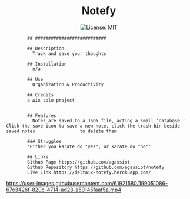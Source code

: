  <h1 align="center"> Notefy </h1>  
 <p align="center">
  <a href="https://github.com/agassiot/notefy/blob/main/LICENSE.md">
        <img alt="License: MIT" src="https://img.shields.io/badge/License-MIT-yellow.svg" target="_blank" />
    </a>
</p>

            ## ###########################

            ## Description
              Track and save your thoughts
            
            ## Installation
              n/a
            
            ## Use
              Organization & Productivity
            
            ## Credits
            a ∆ix solo project
            
         
            ## Features
              Notes are saved to a JSON file, acting a small 'database.' Click the save icon to save a new note, click the trash bin beside saved notes                 to delete them
              
            ### Struggles
            'Either you karate do "yes", or karate do "no"'
            
            ## Links
            Github Page https://github.com/agassiot
            Github Repository https://github.com/agassiot/notefy
            Live Link https://deltaix-notefy.herokuapp.com/
            
          

https://user-images.githubusercontent.com/61921580/199051086-67e3426f-820c-4714-ad23-a59145faaf5a.mp4








    
        
